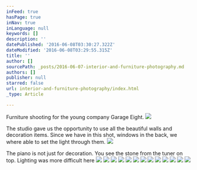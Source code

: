 ```yaml
---
inFeed: true
hasPage: true
inNav: true
inLanguage: null
keywords: []
description: ''
datePublished: '2016-06-08T03:30:27.322Z'
dateModified: '2016-06-08T03:29:55.315Z'
title: ''
author: []
sourcePath: _posts/2016-06-07-interior-and-furniture-photography.md
authors: []
publisher: null
starred: false
url: interior-and-furniture-photography/index.html
_type: Article

---
```

Furniture shooting for the young company Garage Eight.
![](https://the-grid-user-content.s3-us-west-2.amazonaws.com/3b52177b-7bcb-486d-b31c-c0c44aab1f8d.jpg)

The studio gave us the opportunity to use all the beautiful walls and decoration items. Since we have in this shot, windows in the back, we where able to set the light through them.
![](https://the-grid-user-content.s3-us-west-2.amazonaws.com/ffd773b1-a57f-4a86-93f0-530d0823c353.jpg)

The piano is not just for decoration. You see the stone from the tuner on top. Lighting was more difficult here
![](https://the-grid-user-content.s3-us-west-2.amazonaws.com/908b6cc7-1f8c-4caf-9ad7-9420e70f1336.jpg)
![](https://the-grid-user-content.s3-us-west-2.amazonaws.com/5a3e5a04-4093-4415-9bbd-d1e665c32685.jpg)
![](https://the-grid-user-content.s3-us-west-2.amazonaws.com/4ae8be71-9f72-423a-bd68-b9192dfdc421.jpg)
![](https://the-grid-user-content.s3-us-west-2.amazonaws.com/a669308f-73fb-4afd-92e0-d1dc4474af0e.jpg)
![](https://the-grid-user-content.s3-us-west-2.amazonaws.com/9f9725ba-841e-4827-a1a0-5a9c3c544258.jpg)
![](https://the-grid-user-content.s3-us-west-2.amazonaws.com/60952049-aa11-4baa-a401-2a761bb82fe0.jpg)
![](https://the-grid-user-content.s3-us-west-2.amazonaws.com/36dd2bbb-c0c3-42f1-b977-78a2ec1c4a9e.jpg)
![](https://the-grid-user-content.s3-us-west-2.amazonaws.com/b9e9754d-9b2f-4f84-8bcc-1aad356e17a3.jpg)
![](https://the-grid-user-content.s3-us-west-2.amazonaws.com/d2942161-7402-4982-8f84-1f1daa1b48e6.jpg)
![](https://the-grid-user-content.s3-us-west-2.amazonaws.com/ecbc0e6e-28cc-4d38-a158-182458bf41e3.jpg)
![](https://the-grid-user-content.s3-us-west-2.amazonaws.com/bf915e0f-4156-421e-b18c-a0cdd496a531.jpg)
![](https://the-grid-user-content.s3-us-west-2.amazonaws.com/5ec501e8-eb18-4a74-841a-4277230274e8.jpg)
![](https://the-grid-user-content.s3-us-west-2.amazonaws.com/3f1cfbdf-77ba-4ec8-93fc-bf012bc9a0c6.jpg)